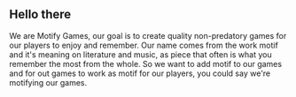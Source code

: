 ## Hello there
We are Motify Games, our goal is to create quality non-predatory games for our players to enjoy and remember. Our name comes from the work motif and it's meaning on literature and music, as piece that often is what you remember the most from the whole. So we want to add motif to our games and for out games to work as motif for our players, you could say we're motifying our games.
<!--

**Here are some ideas to get you started:**

🙋‍♀️ A short introduction - what is your organization all about?
🌈 Contribution guidelines - how can the community get involved?
👩‍💻 Useful resources - where can the community find your docs? Is there anything else the community should know?
🍿 Fun facts - what does your team eat for breakfast?
🧙 Remember, you can do mighty things with the power of [Markdown](https://docs.github.com/github/writing-on-github/getting-started-with-writing-and-formatting-on-github/basic-writing-and-formatting-syntax)
-->
